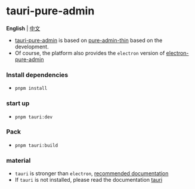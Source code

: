 <h1>tauri-pure-admin</h1>

**English** | [中文](./README.md)

- [tauri-pure-admin](https://github.com/xiaoxian521/tauri-pure-admin) is based on [pure-admin-thin](https://github.com/xiaoxian521/pure-admin-thin) based on the development.
- Of course, the platform also provides the `electron` version of [electron-pure-admin](https://github.com/xiaoxian521/electron-pure-admin)

### Install dependencies

- `pnpm install`

### start up

- `pnpm tauri:dev`

### Pack

- `pnpm tauri:build`

### material

- `tauri` is stronger than `electron`, [recommended documentation](https://www.cnblogs.com/Grewer/p/12789261.html)
- If `tauri` is not installed, please read the documentation [tauri](https://tauri.app/)
